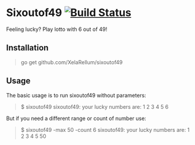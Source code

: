 # Sixoutof49 [![Build Status](https://travis-ci.org/XelaRellum/sixoutof49.svg?branch=master)](https://travis-ci.org/XelaRellum/sixoutof49)

Feeling lucky? Play lotto with 6 out of 49!

## Installation

> go get github.com/XelaRellum/sixoutof49

## Usage

The basic usage is to run sixoutof49 without parameters:

> $ sixoutof49
> sixoutof49: your lucky numbers are: 1 2 3 4 5 6

But if you need a different range or count of number use:

> $ sixoutof49 -max 50 -count 6
> sixoutof49: your lucky numbers are: 1 2 3 4 5 50
